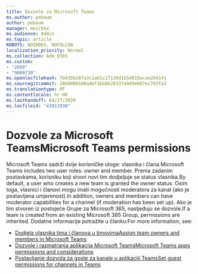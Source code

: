 ```yaml
---
title: Dozvole za Microsoft Teams
ms.author: pebaum
author: pebaum
manager: mnirkhe
ms.audience: Admin
ms.topic: article
ROBOTS: NOINDEX, NOFOLLOW
localization_priority: Normal
ms.collection: Adm_O365
ms.custom:
- "2658"
- "9000730"
ms.openlocfilehash: fb035b28fa3c1a61c27138d1b5d819acae264141
ms.sourcegitcommit: 286000b588adef1bbbb28337a9d9e087ec783fa2
ms.translationtype: MT
ms.contentlocale: hr-HR
ms.lasthandoff: 04/27/2020
ms.locfileid: "43911930"
---
```

# <a name="microsoft-teams-permissions"></a><span data-ttu-id="1f37c-102">Dozvole za Microsoft Teams</span><span class="sxs-lookup"><span data-stu-id="1f37c-102">Microsoft Teams permissions</span></span>

<span data-ttu-id="1f37c-103">Microsoft Teams sadrži dvije korisničke uloge: vlasnika i člana.</span><span class="sxs-lookup"><span data-stu-id="1f37c-103">Microsoft Teams includes two user roles: owner and member.</span></span> <span data-ttu-id="1f37c-104">Prema zadanim postavkama, korisniku koji stvori novi tim dodjeljuje se status vlasnika.</span><span class="sxs-lookup"><span data-stu-id="1f37c-104">By default, a user who creates a new team is granted the owner status.</span></span> <span data-ttu-id="1f37c-105">Osim toga, vlasnici i članovi mogu imati mogućnosti moderatora za kanal (ako je postavljena umjerenost).</span><span class="sxs-lookup"><span data-stu-id="1f37c-105">In addition, owners and members can have moderator capabilities for a channel (if moderation has been set up).</span></span> <span data-ttu-id="1f37c-106">Ako je tim stvoren iz postojeće Grupe za Microsoft 365, nasljeđuju se dozvole.</span><span class="sxs-lookup"><span data-stu-id="1f37c-106">If a team is created from an existing Microsoft 365 Group, permissions are inherited.</span></span> <span data-ttu-id="1f37c-107">Dodatne informacije potražite u članku:</span><span class="sxs-lookup"><span data-stu-id="1f37c-107">For more information, see:</span></span>

- [<span data-ttu-id="1f37c-108">Dodjela vlasnika tima i članova u timovima</span><span class="sxs-lookup"><span data-stu-id="1f37c-108">Assign team owners and members in Microsoft Teams</span></span>](https://docs.microsoft.com/microsoftteams/assign-roles-permissions)
- [<span data-ttu-id="1f37c-109">Dozvole i razmatranja aplikacija Microsoft Teams</span><span class="sxs-lookup"><span data-stu-id="1f37c-109">Microsoft Teams apps permissions and considerations</span></span>](https://docs.microsoft.com/microsoftteams/app-permissions)
- [<span data-ttu-id="1f37c-110">Postavljanje dozvola za goste za kanale u aplikaciji Teams</span><span class="sxs-lookup"><span data-stu-id="1f37c-110">Set guest permissions for channels in Teams</span></span>](https://support.office.com/article/4756c468-2746-4bfd-a582-736d55fcc169)
